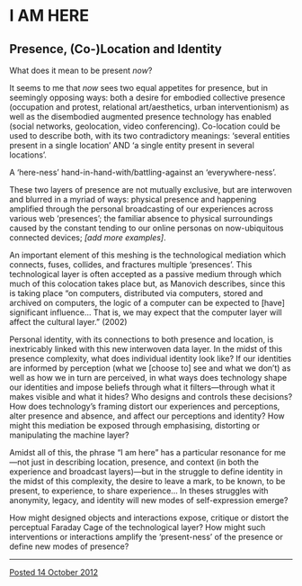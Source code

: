 # I AM HERE
## Presence, (Co-)Location and Identity	

What does it mean to be present _now_?

It seems to me that _now_ sees two equal appetites for presence, but in seemingly opposing ways: both a desire for embodied collective presence (occupation and protest, relational art/aesthetics, urban interventionism) as well as the disembodied augmented presence technology has enabled (social networks, geolocation, video conferencing). Co-location could be used to describe both, with its two contradictory meanings: ‘several entities present in a single location’ AND ‘a single entity present in several locations’.

A ‘here-ness’ hand-in-hand-with/battling-against an ‘everywhere-ness’. 

These two layers of presence are not mutually exclusive, but are interwoven and blurred in a myriad of ways: physical presence and happening amplified through the personal broadcasting of our experiences across various web ‘presences’; the familiar absence to physical surroundings caused by the constant tending to our online personas on now-ubiquitous connected devices; _[add more examples]_. 

An important element of this meshing is the technological mediation which connects, fuses, collides, and fractures multiple ‘presences’. This technological layer is often accepted as a passive medium through which much of this colocation takes place but, as Manovich describes, since this is taking place “on computers, distributed via computers, stored and archived on computers, the logic of a computer can be expected to [have] significant influence… That is, we may expect that the computer layer will affect the cultural layer.” (2002)

Personal identity, with its connections to both presence and location, is inextricably linked with this new interwoven data layer. In the midst of this presence complexity, what does individual identity look like? If our identities are informed by perception (what we [choose to] see and what we don’t) as well as how we in turn are perceived, in what ways does technology shape our identities and impose beliefs through what it filters—through what it makes visible and what it hides?  Who designs and controls these decisions? How does technology’s framing distort our experiences and perceptions, alter presence and absence, and affect our perceptions and identity? How might this mediation be exposed through emphasising, distorting or manipulating the machine layer?

Amidst all of this, the phrase “I am here” has a particular resonance for me—not just in describing location, presence, and context (in both the experience and broadcast layers)—but in the struggle to define identity in the midst of this complexity, the desire to leave a mark, to be known, to be present, to experience, to share experience… In theses struggles with anonymity, legacy, and identity will new modes of self-expression emerge?

How might designed objects and interactions expose, critique or distort the perceptual Faraday Cage of the technological layer? How might such interventions or interactions amplify the ‘present-ness’ of the presence or define new modes of presence?

- - -

[Posted 14 October 2012](http://blog.johndryan.me/post/33612108930/thesis-statement-of-interest-week-6-draft)